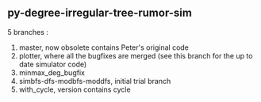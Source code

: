 ## py-degree-irregular-tree-rumor-sim

5 branches :
  1) master, now obsolete contains Peter's original code
  2) plotter, where all the bugfixes are merged (see this branch for the up to date simulator code)
  3) minmax_deg_bugfix
  4) simbfs-dfs-modbfs-moddfs, initial trial branch
  4) with_cycle, version contains cycle
  
